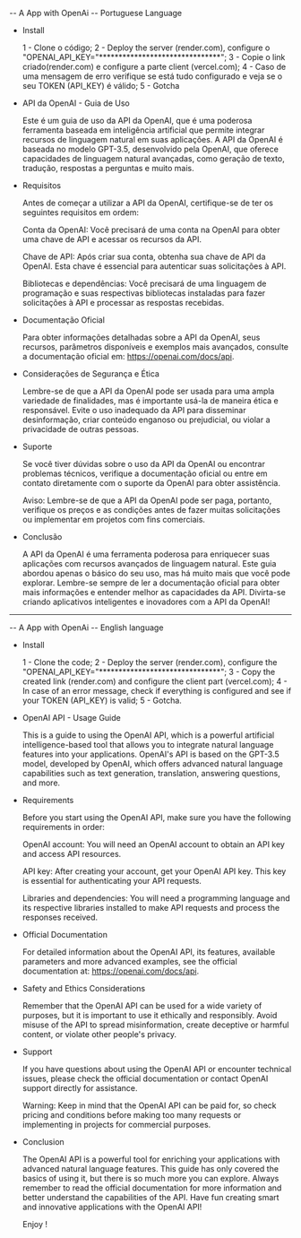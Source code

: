 -- A App with OpenAi -- Portuguese Language

-  Install

    1 - Clone o código;
    2 - Deploy the server (render.com), configure o "OPENAI_API_KEY="*******************************";
    3 - Copie o link criado(render.com) e configure a parte client (vercel.com);
    4 - Caso de uma mensagem de erro verifique se está tudo configurado e veja se o seu TOKEN (API_KEY) é válido;
    5 - Gotcha 

- API da OpenAI - Guia de Uso

    Este é um guia de uso da API da OpenAI, que é uma poderosa ferramenta baseada em inteligência artificial que permite integrar recursos de linguagem natural em suas aplicações. A API da OpenAI é baseada no modelo GPT-3.5, desenvolvido pela OpenAI, que oferece capacidades de linguagem natural avançadas, como geração de texto, tradução, respostas a perguntas e muito mais.

- Requisitos

    Antes de começar a utilizar a API da OpenAI, certifique-se de ter os seguintes requisitos em ordem:

    Conta da OpenAI: Você precisará de uma conta na OpenAI para obter uma chave de API e acessar os recursos da API.

    Chave de API: Após criar sua conta, obtenha sua chave de API da OpenAI. Esta chave é essencial para autenticar suas solicitações à API.

    Bibliotecas e dependências: Você precisará de uma linguagem de programação e suas respectivas bibliotecas instaladas para fazer solicitações à API e processar as respostas recebidas.

- Documentação Oficial

    Para obter informações detalhadas sobre a API da OpenAI, seus recursos, parâmetros disponíveis e exemplos mais avançados, consulte a documentação oficial em: https://openai.com/docs/api.

- Considerações de Segurança e Ética

    Lembre-se de que a API da OpenAI pode ser usada para uma ampla variedade de finalidades, mas é importante usá-la de maneira ética e responsável. Evite o uso inadequado da API para disseminar desinformação, criar conteúdo enganoso ou prejudicial, ou violar a privacidade de outras pessoas.

- Suporte

    Se você tiver dúvidas sobre o uso da API da OpenAI ou encontrar problemas técnicos, verifique a documentação oficial ou entre em contato diretamente com o suporte da OpenAI para obter assistência.

    Aviso: Lembre-se de que a API da OpenAI pode ser paga, portanto, verifique os preços e as condições antes de fazer muitas solicitações ou implementar em projetos com fins comerciais.

- Conclusão

    A API da OpenAI é uma ferramenta poderosa para enriquecer suas aplicações com recursos avançados de linguagem natural. Este guia abordou apenas o básico do seu uso, mas há muito mais que você pode explorar. Lembre-se sempre de ler a documentação oficial para obter mais informações e entender melhor as capacidades da API. Divirta-se criando aplicativos inteligentes e inovadores com a API da OpenAI!

--------------------------------------------------------------------------------------------------------------------------------------------------

-- A App with OpenAi -- English language

- Install

    1 - Clone the code;
    2 - Deploy the server (render.com), configure the "OPENAI_API_KEY="*******************************";
    3 - Copy the created link (render.com) and configure the client part (vercel.com);
    4 - In case of an error message, check if everything is configured and see if your TOKEN (API_KEY) is valid;
    5 - Gotcha.

- OpenAI API - Usage Guide

    This is a guide to using the OpenAI API, which is a powerful artificial intelligence-based tool that allows you to integrate natural language features into your applications. OpenAI's API is based on the GPT-3.5 model, developed by OpenAI, which offers advanced natural language capabilities such as text generation, translation, answering questions, and more.

- Requirements

    Before you start using the OpenAI API, make sure you have the following requirements in order:

    OpenAI account: You will need an OpenAI account to obtain an API key and access API resources.

    API key: After creating your account, get your OpenAI API key. This key is essential for authenticating your API requests.

    Libraries and dependencies: You will need a programming language and its respective libraries installed to make API requests and process the responses received.

- Official Documentation

    For detailed information about the OpenAI API, its features, available parameters and more advanced examples, see the official documentation at: https://openai.com/docs/api.

- Safety and Ethics Considerations

    Remember that the OpenAI API can be used for a wide variety of purposes, but it is important to use it ethically and responsibly. Avoid misuse of the API to spread misinformation, create deceptive or harmful content, or violate other people's privacy.

- Support

    If you have questions about using the OpenAI API or encounter technical issues, please check the official documentation or contact OpenAI support directly for assistance.

    Warning: Keep in mind that the OpenAI API can be paid for, so check pricing and conditions before making too many requests or implementing in projects for commercial purposes.

- Conclusion

    The OpenAI API is a powerful tool for enriching your applications with advanced natural language features. This guide has only covered the basics of using it, but there is so much more you can explore. Always remember to read the official documentation for more information and better understand the capabilities of the API. Have fun creating smart and innovative applications with the OpenAI API!

    Enjoy !